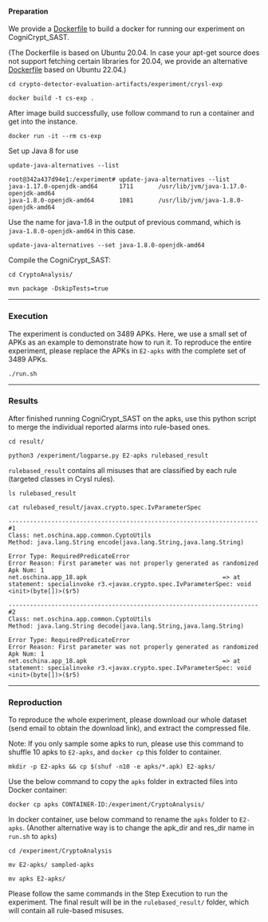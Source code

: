 #### Preparation

We provide a [Dockerfile](./Dockerfile) to build a docker for running our experiment on CogniCrypt_SAST. 

(The Dockerfile is based on Ubuntu 20.04. In case your apt-get source does not support fetching certain libraries for 20.04, we provide an alternative [Dockerfile](./Dockerfile-22.04) based on Ubuntu 22.04.)

```
cd crypto-detector-evaluation-artifacts/experiment/crysl-exp

docker build -t cs-exp .
```



After image build successfully, use follow command to run a container and get into the instance.

```
docker run -it --rm cs-exp
```



Set up Java 8 for use

```
update-java-alternatives --list
```
```
root@342a437d94e1:/experiment# update-java-alternatives --list
java-1.17.0-openjdk-amd64      1711       /usr/lib/jvm/java-1.17.0-openjdk-amd64
java-1.8.0-openjdk-amd64       1081       /usr/lib/jvm/java-1.8.0-openjdk-amd64
```

Use the name for java-1.8 in the output of previous command, which is `java-1.8.0-openjdk-amd64` in this case.
```
update-java-alternatives --set java-1.8.0-openjdk-amd64
```



Compile the CogniCrypt_SAST:

```
cd CryptoAnalysis/

mvn package -DskipTests=true
```



---

### Execution

The experiment is conducted on 3489 APKs. Here, we use a small set of APKs as an example to demonstrate how to run it. To reproduce the entire experiment, please replace the APKs in `E2-apks` with the complete set of 3489 APKs.

```
./run.sh
```



---

### Results

After finished running CogniCrypt_SAST on the apks, use this python script to merge the individual reported alarms into rule-based ones.

```
cd result/

python3 /experiment/logparse.py E2-apks rulebased_result
```



`rulebased_result` contains all misuses that are classified by each rule (targeted classes in Crysl rules). 

```
ls rulebased_result

cat rulebased_result/javax.crypto.spec.IvParameterSpec
```

```
----------------------------------------------------------------------
#1
Class: net.oschina.app.common.CyptoUtils
Method: java.lang.String encode(java.lang.String,java.lang.String)

Error Type: RequiredPredicateError
Error Reason: First parameter was not properly generated as randomized
Apk Num: 1
net.oschina.app_18.apk                                      => at statement: specialinvoke r3.<javax.crypto.spec.IvParameterSpec: void <init>(byte[])>($r5)

----------------------------------------------------------------------
#2
Class: net.oschina.app.common.CyptoUtils
Method: java.lang.String decode(java.lang.String,java.lang.String)

Error Type: RequiredPredicateError
Error Reason: First parameter was not properly generated as randomized
Apk Num: 1
net.oschina.app_18.apk                                      => at statement: specialinvoke r3.<javax.crypto.spec.IvParameterSpec: void <init>(byte[])>($r5)
```

---

### Reproduction

To reproduce the whole experiment, please download our whole dataset (send email to obtain the download link), and extract the compressed file.

Note: If you only sample some apks to run, please use this command to shuffle 10 apks to `E2-apks`, and `docker cp` this folder to container.
```
mkdir -p E2-apks && cp $(shuf -n10 -e apks/*.apk) E2-apks/
```

Use the below command to copy the `apks` folder in extracted files into Docker container:

```
docker cp apks CONTAINER-ID:/experiment/CryptoAnalysis/
```

In docker container, use below command to rename the `apks` folder to `E2-apks`. 
(Another alternative way is to change the apk_dir and res_dir name in `run.sh` to `apks`)
```
cd /experiment/CryptoAnalysis

mv E2-apks/ sampled-apks

mv apks E2-apks/
```

Please follow the same commands in the Step Execution to run the experiment. The final result will be in the `rulebased_result/` folder, which will contain all rule-based misuses.